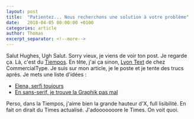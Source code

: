 ```yaml
---
layout: post
title:  "Patientez... Nous recherchons une solution à votre problème"
date:   2018-04-05 00:00:00 +0100
categories: article
author: Thomas
excerpt_separator: <!--more-->
---
```


Salut Hughes, Ugh Salut. Sorry vieux, je viens de voir ton post. <!--more-->Je regarde ça. Là, c'est du [Tiempos](https://d8dqtvdh2kbkr.cloudfront.net/media/documents/tiempos-text_specimen.pdf). En tête, j'ai ça sinon, [Lyon Text](https://commercialtype.com/uploads/1400014/1433568631429/Lyon_Text-family.pdf) de chez CommercialType. Je suis sur mon article, je le poste et je tente des trucs après. Je mets une liste d'idées :
- [Elena, serfi toujours](https://processtypefoundry.com/content/fonts/elena/Elena.pdf)
- [En sans-serif, je trouve la Graphik pas mal](https://commercialtype.com/uploads/3100031/1505788800306/Graphik-family.pdf)

Perso, dans la Tiempos, j'aime bien la grande hauteur d'X, full lisibilité. En fait on dirait du Times actualisé. J'adooooooore le Times. On voit quoi.
